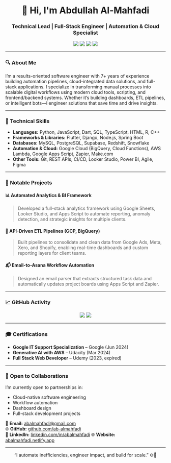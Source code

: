 <!-- GitHub Profile README aligned with Abdullah Al-Mahfadi's CV -->

<h1 align="center">👋 Hi, I'm Abdullah Al-Mahfadi</h1>
<h3 align="center">Technical Lead | Full-Stack Engineer | Automation & Cloud Specialist</h3>

<p align="center">
  <a href="https://github.com/ab-almahfadi"><img src="https://img.shields.io/github/followers/ab-almahfadi?label=GitHub&style=social" /></a>
  <a href="https://www.linkedin.com/in/abalmahfadi/"><img src="https://img.shields.io/badge/LinkedIn-AbdullahAlMahfadi-blue?logo=linkedin&style=flat-square" /></a>
  <a href="mailto:abalmahfadi@gmail.com"><img src="https://img.shields.io/badge/Email-abalmahfadi@gmail.com-informational?logo=gmail&style=flat-square" /></a>
  <a href="https://abalmahfadi.netlify.app/"><img src="https://img.shields.io/website?url=https%3A%2F%2Fabalmahfadi.netlify.app%2F" /></a>
</p>

---

### 🔍 About Me
I’m a results-oriented software engineer with 7+ years of experience building automation pipelines, cloud-integrated data solutions, and full-stack applications. I specialize in transforming manual processes into scalable digital workflows using modern cloud tools, scripting, and frontend/backend systems. Whether it’s building dashboards, ETL pipelines, or intelligent bots—I engineer solutions that save time and drive insights.

---

### 🧠 Technical Skills

- **Languages:** Python, JavaScript, Dart, SQL, TypeScript, HTML, R, C++
- **Frameworks & Libraries:** Flutter, Django, Node.js, Spring Boot
- **Databases:** MySQL, PostgreSQL, Supabase, Redshift, Snowflake
- **Automation & Cloud:** Google Cloud (BigQuery, Cloud Functions), AWS Lambda, Google Apps Script, Zapier, Make.com
- **Other Tools:** Git, REST APIs, CI/CD, Looker Studio, Power BI, Agile, Figma

---

### 🚀 Notable Projects

#### 📊 Automated Analytics & BI Framework
> Developed a full-stack analytics framework using Google Sheets, Looker Studio, and Apps Script to automate reporting, anomaly detection, and strategic insights for multiple clients.

#### 🔁 API-Driven ETL Pipelines (GCP, BigQuery)
> Built pipelines to consolidate and clean data from Google Ads, Meta, Xero, and Shopify, enabling real-time dashboards and custom reporting layers for client teams.

#### 📬 Email-to-Asana Workflow Automation
> Designed an email parser that extracts structured task data and automatically updates project boards using Apps Script and Zapier.

---

### 📈 GitHub Activity
<p align="center">
  <img src="https://github-readme-stats.vercel.app/api?username=ab-almahfadi&show_icons=true&theme=dark&hide_border=true" />
  <img src="https://github-readme-stats.vercel.app/api/top-langs/?username=ab-almahfadi&layout=compact&theme=dark&hide_border=true" />
</p>

---

### 🎓 Certifications
 
- **Google IT Support Specialization** – Google (Jun 2024)  
- **Generative AI with AWS** – Udacity (Mar 2024)  
- **Full Stack Web Developer** – Udemy (2023, expired)

---

### 🤝 Open to Collaborations

I’m currently open to partnerships in:
- Cloud-native software engineering
- Workflow automation
- Dashboard design
- Full-stack development projects

📧 **Email:** [abalmahfadi@gmail.com](mailto:abalmahfadi@gmail.com)  
🌐 **GitHub:** [github.com/ab-almahfadi](https://github.com/ab-almahfadi)  
🔗 **LinkedIn:** [linkedin.com/in/abalmahfadi](https://www.linkedin.com/in/abalmahfadi/)
🌐 **Website:** [abalmahfadi.netlify.app](https://abalmahfadi.netlify.app/)


---

<p align="center">“I automate inefficiencies, engineer impact, and build for scale.” ⚙️🚀</p>
